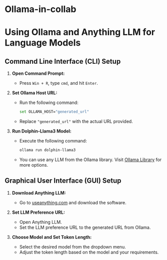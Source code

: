 # Ollama-in-collab
# Using Ollama and Anything LLM for Language Models

## Command Line Interface (CLI) Setup

1. **Open Command Prompt:**
   - Press `Win + R`, type `cmd`, and hit `Enter`.

2. **Set Ollama Host URL:**
   - Run the following command:
     ```sh
     set OLLAMA_HOST="generated_url"
     ```
   - Replace `"generated_url"` with the actual URL provided.

3. **Run Dolphin-Llama3 Model:**
   - Execute the following command:
     ```sh
     ollama run dolphin-llama3
     ```
   - You can use any LLM from the Ollama library. Visit [Ollama Library](https://ollama.com/library) for more options.

## Graphical User Interface (GUI) Setup

1. **Download Anything LLM:**
   - Go to [useanything.com](https://useanything.com/) and download the software.

2. **Set LLM Preference URL:**
   - Open Anything LLM.
   - Set the LLM preference URL to the generated URL from Ollama.

3. **Choose Model and Set Token Length:**
   - Select the desired model from the dropdown menu.
   - Adjust the token length based on the model and your requirements.
